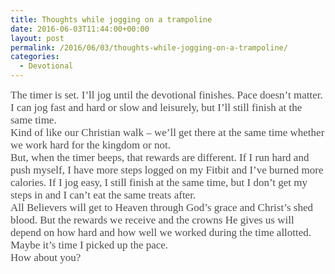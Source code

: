 ```yaml
---
title: Thoughts while jogging on a trampoline
date: 2016-06-03T11:44:00+00:00
layout: post
permalink: /2016/06/03/thoughts-while-jogging-on-a-trampoline/
categories:
  - Devotional
---
```

<div style="-webkit-composition-fill-color: rgba(130, 98, 83, 0.0980392); color: rgba(0, 0, 0, 0.701961); font-family: UICTFontTextStyleBody; font-size: 17px;">
  The timer is set. I&#8217;ll jog until the devotional finishes. Pace doesn&#8217;t matter. I can jog fast and hard or slow and leisurely, but I&#8217;ll still finish at the same time.
</div>

<div style="-webkit-composition-fill-color: rgba(130, 98, 83, 0.0980392); color: rgba(0, 0, 0, 0.701961); font-family: UICTFontTextStyleBody; font-size: 17px;">
  Kind of like our Christian walk &#8211; we&#8217;ll get there at the same time whether we work hard for the kingdom or not.
</div>

<div style="-webkit-composition-fill-color: rgba(130, 98, 83, 0.0980392); color: rgba(0, 0, 0, 0.701961); font-family: UICTFontTextStyleBody; font-size: 17px;">
  But, when the timer beeps, that rewards are different. If I run hard and push myself, I have more steps logged on my Fitbit and I&#8217;ve burned more calories. If I jog easy, I still finish at the same time, but I don&#8217;t get my steps in and I can&#8217;t eat the same treats after.
</div>

<div style="-webkit-composition-fill-color: rgba(130, 98, 83, 0.0980392); color: rgba(0, 0, 0, 0.701961); font-family: UICTFontTextStyleBody; font-size: 17px;">
  All Believers will get to Heaven through God&#8217;s grace and Christ&#8217;s shed blood. But the rewards we receive and the crowns He gives us will depend on how hard and how well we worked during the time allotted.
</div>

<div style="-webkit-composition-fill-color: rgba(130, 98, 83, 0.0980392); color: rgba(0, 0, 0, 0.701961); font-family: UICTFontTextStyleBody; font-size: 17px;">
</div>

<div style="-webkit-composition-fill-color: rgba(130, 98, 83, 0.0980392); color: rgba(0, 0, 0, 0.701961); font-family: UICTFontTextStyleBody; font-size: 17px;">
  Maybe it&#8217;s time I picked up the pace.
</div>

<div style="-webkit-composition-fill-color: rgba(130, 98, 83, 0.0980392); color: rgba(0, 0, 0, 0.701961); font-family: UICTFontTextStyleBody; font-size: 17px;">
  How about you?
</div>